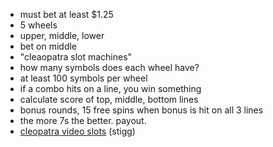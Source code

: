 - must bet at least $1.25
- 5 wheels
- upper, middle, lower
- bet on middle
- "cleaopatra slot machines"
- how many symbols does each wheel have?
- at least 100 symbols per wheel
- if a combo hits on a line, you win something
- calculate score of top, middle, bottom lines
- bonus rounds, 15 free spins when bonus is hit on all 3 lines
- the more 7s the better. payout.
- [cleopatra video slots](https://youtu.be/EkNpzdJaj1Y) (stigg)


